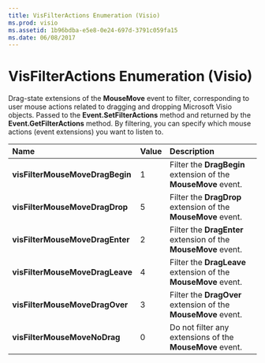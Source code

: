 ```yaml
---
title: VisFilterActions Enumeration (Visio)
ms.prod: visio
ms.assetid: 1b96bdba-e5e8-0e24-697d-3791c059fa15
ms.date: 06/08/2017
---
```



# VisFilterActions Enumeration (Visio)

Drag-state extensions of the **MouseMove** event to filter, corresponding to user mouse actions related to dragging and dropping Microsoft Visio objects. Passed to the **Event.SetFilterActions** method and returned by the **Event.GetFilterActions** method. By filtering, you can specify which mouse actions (event extensions) you want to listen to.



|**Name**|**Value**|**Description**|
|:-----|:-----|:-----|
| **visFilterMouseMoveDragBegin**|1|Filter the **DragBegin** extension of the **MouseMove** event.|
| **visFilterMouseMoveDragDrop**|5|Filter the **DragDrop** extension of the **MouseMove** event.|
| **visFilterMouseMoveDragEnter**|2|Filter the **DragEnter** extension of the **MouseMove** event.|
| **visFilterMouseMoveDragLeave**|4|Filter the **DragLeave** extension of the **MouseMove** event.|
| **visFilterMouseMoveDragOver**|3|Filter the **DragOver** extension of the **MouseMove** event.|
| **visFilterMouseMoveNoDrag**|0|Do not filter any extensions of the **MouseMove** event.|

